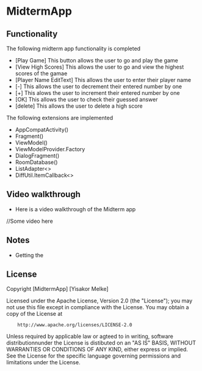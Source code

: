 # MidtermApp

## Functionality 

The following midterm app functionality is completed 

* [Play Game] This button allows the user to go and play the game 
* [View High Scores] This allows the user to go and view the highest scores of the gamae
* [Player Name EditText] This allows the user to enter their player name 
* [-] This allows the user to decrement their entered number by one
* [+] This alows the user to increment their entered number by one
* [OK] This allows the user to check their guessed answer 
* [delete] This allows the user to delete a high score

The following extensions are implemented 

* AppCompatActivity()
* Fragment()
* ViewModel()
* ViewModelProvider.Factory
* DialogFragment()
* RoomDatabase()
* ListAdapter<>
* DiffUtil.ItemCallback<>

## Video walkthrough 

* Here is a video walkthrough of the Midterm app

//Some video here 


## Notes 

* Getting the 


## License 

Copyright [MidtermApp] [Yisakor Melke]

  Licensed under the Apache License, Version 2.0 (the "License");
  you may not use this file except in compliance with the License.
  You may obtain a copy of the License at

        http://www.apache.org/licenses/LICENSE-2.0

  Unless required by applicable law or agteed to in writing, software 
  distributionnunder the License is distibuted on an "AS IS" BASIS,
  WITHOUT WARRANTIES OR CONDITIONS OF ANY KIND, either express or implied.
  See the License for the specific language governing permissions and 
  limitations under the License.








